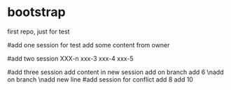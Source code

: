# bootstrap
first repo, just for test

#add one session for test
add some content from owner

#add two session
XXX-n
xxx-3
xxx-4
xxx-5

#add three session
add content in new session
add on branch
add 6
\nadd on branch
\nadd new line
#add session for conflict
add 8
add 10
